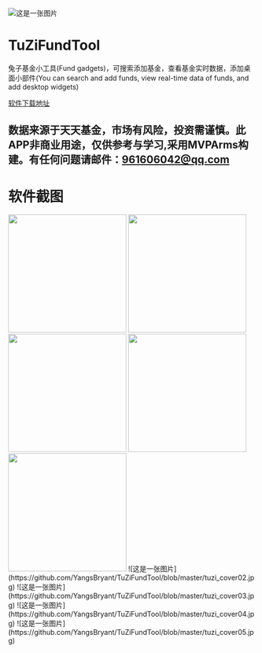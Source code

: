 ![这是一张图片](https://github.com/YangsBryant/TuZiFundTool/blob/master/tuzi_cover.png)
# TuZiFundTool
兔子基金小工具(Fund gadgets)，可搜索添加基金，查看基金实时数据，添加桌面小部件(You can search and add funds, view real-time data of funds, and add desktop widgets)

[软件下载地址](https://raw.githubusercontent.com/YangsBryant/TuZiFundTool/master/%E5%85%94%E5%AD%90%E5%9F%BA%E9%87%91%E5%B7%A5%E5%85%B7.apk)

## 数据来源于天天基金，市场有风险，投资需谨慎。此APP非商业用途，仅供参考与学习,采用MVPArms构建。有任何问题请邮件：961606042@qq.com

# 软件截图

<img src="https://github.com/YangsBryant/TuZiFundTool/blob/master/tuzi_cover02.jpg" width="240" hegiht="360"/>
<img src="https://github.com/YangsBryant/TuZiFundTool/blob/master/tuzi_cover03.jpg" width="240" hegiht="360"/>
<img src="https://github.com/YangsBryant/TuZiFundTool/blob/master/tuzi_cover04.jpg" width="240" hegiht="360"/>
<img src="https://github.com/YangsBryant/TuZiFundTool/blob/master/tuzi_cover05.jpg" width="240" hegiht="360"/>
<img src="https://github.com/YangsBryant/TuZiFundTool/blob/master/tuzi_cover06.jpg" width="240" hegiht="360"/>
![这是一张图片](https://github.com/YangsBryant/TuZiFundTool/blob/master/tuzi_cover02.jpg)
![这是一张图片](https://github.com/YangsBryant/TuZiFundTool/blob/master/tuzi_cover03.jpg)
![这是一张图片](https://github.com/YangsBryant/TuZiFundTool/blob/master/tuzi_cover04.jpg)
![这是一张图片](https://github.com/YangsBryant/TuZiFundTool/blob/master/tuzi_cover05.jpg)

